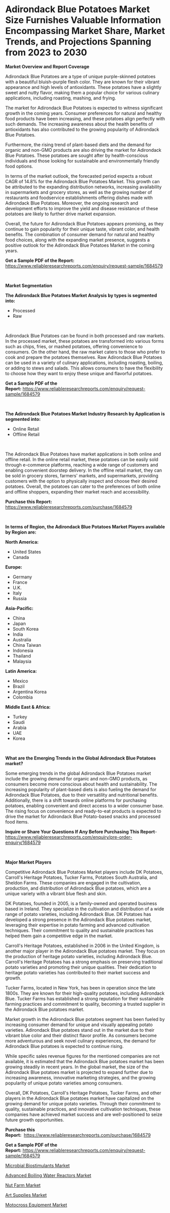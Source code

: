 <p><h1>Adirondack Blue Potatoes Market Size Furnishes Valuable Information Encompassing Market Share, Market Trends, and Projections Spanning from 2023 to 2030</h1></p><p><strong>Market Overview and Report Coverage</strong></p>
<p><p>Adirondack Blue Potatoes are a type of unique purple-skinned potatoes with a beautiful bluish-purple flesh color. They are known for their vibrant appearance and high levels of antioxidants. These potatoes have a slightly sweet and nutty flavor, making them a popular choice for various culinary applications, including roasting, mashing, and frying.</p><p>The market for Adirondack Blue Potatoes is expected to witness significant growth in the coming years. Consumer preferences for natural and healthy food products have been increasing, and these potatoes align perfectly with such demands. The increasing awareness about the health benefits of antioxidants has also contributed to the growing popularity of Adirondack Blue Potatoes.</p><p>Furthermore, the rising trend of plant-based diets and the demand for organic and non-GMO products are also driving the market for Adirondack Blue Potatoes. These potatoes are sought after by health-conscious individuals and those looking for sustainable and environmentally friendly food options.</p><p>In terms of the market outlook, the forecasted period expects a robust CAGR of 14.8% for the Adirondack Blue Potatoes Market. This growth can be attributed to the expanding distribution networks, increasing availability in supermarkets and grocery stores, as well as the growing number of restaurants and foodservice establishments offering dishes made with Adirondack Blue Potatoes. Moreover, the ongoing research and development efforts to improve the yield and disease resistance of these potatoes are likely to further drive market expansion.</p><p>Overall, the future for Adirondack Blue Potatoes appears promising, as they continue to gain popularity for their unique taste, vibrant color, and health benefits. The combination of consumer demand for natural and healthy food choices, along with the expanding market presence, suggests a positive outlook for the Adirondack Blue Potatoes Market in the coming years.</p></p>
<p><strong>Get a Sample PDF of the Report:</strong> <a href="https://www.reliableresearchreports.com/enquiry/request-sample/1684579">https://www.reliableresearchreports.com/enquiry/request-sample/1684579</a></p>
<p>&nbsp;</p>
<p><strong>Market Segmentation</strong></p>
<p><strong>The Adirondack Blue Potatoes Market Analysis by types is segmented into:</strong></p>
<p><ul><li>Processed</li><li>Raw</li></ul></p>
<p>&nbsp;</p>
<p><p>Adirondack Blue Potatoes can be found in both processed and raw markets. In the processed market, these potatoes are transformed into various forms such as chips, fries, or mashed potatoes, offering convenience to consumers. On the other hand, the raw market caters to those who prefer to cook and prepare the potatoes themselves. Raw Adirondack Blue Potatoes can be used in a variety of culinary applications, including roasting, boiling, or adding to stews and salads. This allows consumers to have the flexibility to choose how they want to enjoy these unique and flavorful potatoes.</p></p>
<p><strong>Get a Sample PDF of the Report:</strong>&nbsp;<a href="https://www.reliableresearchreports.com/enquiry/request-sample/1684579">https://www.reliableresearchreports.com/enquiry/request-sample/1684579</a></p>
<p>&nbsp;</p>
<p><strong>The Adirondack Blue Potatoes Market Industry Research by Application is segmented into:</strong></p>
<p><ul><li>Online Retail</li><li>Offline Retail</li></ul></p>
<p>&nbsp;</p>
<p><p>The Adirondack Blue Potatoes have market applications in both online and offline retail. In the online retail market, these potatoes can be easily sold through e-commerce platforms, reaching a wide range of customers and enabling convenient doorstep delivery. In the offline retail market, they can be sold in grocery stores, farmers' markets, and supermarkets, providing customers with the option to physically inspect and choose their desired potatoes. Overall, the potatoes can cater to the preferences of both online and offline shoppers, expanding their market reach and accessibility.</p></p>
<p><strong>Purchase this Report:</strong>&nbsp; <a href="https://www.reliableresearchreports.com/purchase/1684579">https://www.reliableresearchreports.com/purchase/1684579</a></p>
<p>&nbsp;</p>
<p><strong>In terms of Region, the Adirondack Blue Potatoes Market Players available by Region are:</strong></p>
<p>
    <p> <strong> North America: </strong>
        <ul>
            <li>United States</li>
            <li>Canada</li>
        </ul>
        </p> 
    <p> <strong> Europe: </strong>
        <ul>
            <li>Germany</li>
            <li>France</li>
            <li>U.K.</li>
            <li>Italy</li>
            <li>Russia</li>
        </ul>
        </p> 
    <p> <strong> Asia-Pacific: </strong>
        <ul>
            <li>China</li>
            <li>Japan</li>
            <li>South Korea</li>
            <li>India</li>
            <li>Australia</li>
            <li>China Taiwan</li>
            <li>Indonesia</li>
            <li>Thailand</li>
            <li>Malaysia</li>
        </ul>
        </p> 
    <p> <strong> Latin America: </strong>
        <ul>
            <li>Mexico</li>
            <li>Brazil</li>
            <li>Argentina Korea</li>
            <li>Colombia</li>
        </ul>
        </p> 
    <p> <strong> Middle East & Africa: </strong>
        <ul>
            <li>Turkey</li>
            <li>Saudi</li>
            <li>Arabia</li>
            <li>UAE</li>
            <li>Korea</li>
        </ul>
    </p>
    </p>
<p>&nbsp;</p>
<p><strong>What are the Emerging Trends in the Global Adirondack Blue Potatoes market?</strong></p>
<p><p>Some emerging trends in the global Adirondack Blue Potatoes market include the growing demand for organic and non-GMO products, as consumers become more conscious about health and sustainability. The increasing popularity of plant-based diets is also fueling the demand for Adirondack Blue Potatoes, due to their versatility and nutritional benefits. Additionally, there is a shift towards online platforms for purchasing potatoes, enabling convenient and direct access to a wider consumer base. The rising focus on convenience and ready-to-eat products is expected to drive the market for Adirondack Blue Potato-based snacks and processed food items.</p></p>
<p><strong>Inquire or Share Your Questions If Any Before Purchasing This Report</strong>- <a href="https://www.reliableresearchreports.com/enquiry/pre-order-enquiry/1684579">https://www.reliableresearchreports.com/enquiry/pre-order-enquiry/1684579</a></p>
<p>&nbsp;</p>
<p><strong>Major Market Players</strong></p>
<p><p>Competitive Adirondack Blue Potatoes Market players include DK Potatoes, Carroll's Heritage Potatoes, Tucker Farms, Potatoes South Australia, and Sheldon Farms. These companies are engaged in the cultivation, production, and distribution of Adirondack Blue potatoes, which are a unique variety with a vibrant blue flesh and skin.</p><p>DK Potatoes, founded in 2005, is a family-owned and operated business based in Ireland. They specialize in the cultivation and distribution of a wide range of potato varieties, including Adirondack Blue. DK Potatoes has developed a strong presence in the Adirondack Blue potatoes market, leveraging their expertise in potato farming and advanced cultivation techniques. Their commitment to quality and sustainable practices has helped them gain a competitive edge in the market.</p><p>Carroll's Heritage Potatoes, established in 2006 in the United Kingdom, is another major player in the Adirondack Blue potatoes market. They focus on the production of heritage potato varieties, including Adirondack Blue. Carroll's Heritage Potatoes has a strong emphasis on preserving traditional potato varieties and promoting their unique qualities. Their dedication to heritage potato varieties has contributed to their market success and growth.</p><p>Tucker Farms, located in New York, has been in operation since the late 1800s. They are known for their high-quality potatoes, including Adirondack Blue. Tucker Farms has established a strong reputation for their sustainable farming practices and commitment to quality, becoming a trusted supplier in the Adirondack Blue potatoes market.</p><p>Market growth in the Adirondack Blue potatoes segment has been fueled by increasing consumer demand for unique and visually appealing potato varieties. Adirondack Blue potatoes stand out in the market due to their vibrant blue color and their distinct flavor profile. As consumers become more adventurous and seek novel culinary experiences, the demand for Adirondack Blue potatoes is expected to continue rising.</p><p>While specific sales revenue figures for the mentioned companies are not available, it is estimated that the Adirondack Blue potatoes market has been growing steadily in recent years. In the global market, the size of the Adirondack Blue potatoes market is projected to expand further due to increasing awareness, innovative marketing strategies, and the growing popularity of unique potato varieties among consumers.</p><p>Overall, DK Potatoes, Carroll's Heritage Potatoes, Tucker Farms, and other players in the Adirondack Blue potatoes market have capitalized on the growing demand for unique potato varieties. Through their commitment to quality, sustainable practices, and innovative cultivation techniques, these companies have achieved market success and are well-positioned to seize future growth opportunities.</p></p>
<p><strong>Purchase this Report:</strong>&nbsp;&nbsp;<a href="https://www.reliableresearchreports.com/purchase/1684579">https://www.reliableresearchreports.com/purchase/1684579</a></p>
<p></p>
<p><strong>Get a Sample PDF of the Report:</strong>&nbsp;<a href="https://www.reliableresearchreports.com/enquiry/request-sample/1684579">https://www.reliableresearchreports.com/enquiry/request-sample/1684579</a></p>
<p><p><a href="https://github.com/Chiragrp26/Market-Research-Report-List-1/blob/main/microbial-biostimulants-market.md">Microbial Biostimulants Market</a></p><p><a href="https://www.linkedin.com/pulse/advanced-boiling-water-reactors-market-size-share-amp-trends-ctoee/">Advanced Boiling Water Reactors Market</a></p><p><a href="https://github.com/santosh758595/Market-Research-Report-List-1/blob/main/nut-farm-market.md">Nut Farm Market</a></p><p><a href="https://medium.com/@barttrantow2023/analyzing-art-supplies-market-global-industry-perspective-and-forecast-2023-to-2030-eb4108d17e7f">Art Supplies Market</a></p><p><a href="https://medium.com/@lincolnfeil/motocross-equipment-market-size-market-outlook-and-market-forecast-2023-to-2030-9faad77d0ff9">Motocross Equipment Market</a></p></p>